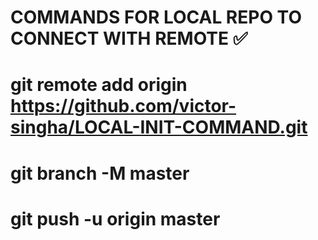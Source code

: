 # COMMANDS FOR LOCAL REPO TO CONNECT WITH REMOTE ✅ 
# git remote add origin https://github.com/victor-singha/LOCAL-INIT-COMMAND.git
# git branch -M master
# git push -u origin master
